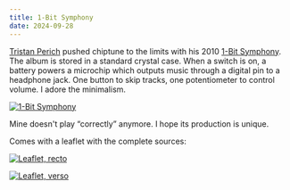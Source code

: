 ```yaml
---
title: 1-Bit Symphony
date: 2024-09-28
---
```


[Tristan Perich](https://www.tristanperich.com/) pushed chiptune to the limits with his 2010 [1-Bit Symphony](https://tristanperich.bandcamp.com/album/1-bit-symphony). The album is stored in a standard crystal case. When a switch is on, a battery powers a microchip which outputs music through a digital pin to a headphone jack. One button to skip tracks, one potentiometer to control volume. I adore the minimalism.

[![1-Bit Symphony](/assets/1bit/album.avif)](/assets/1bit/album.avif)

Mine doesn't play “correctly” anymore. I hope its production is unique.

Comes with a leaflet with the complete sources:

[![Leaflet, recto](/assets/1bit/recto.avif)](/assets/1bit/recto.avif)

[![Leaflet, verso](/assets/1bit/verso.avif)](/assets/1bit/verso.avif)
